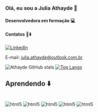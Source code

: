 ### Olá, eu sou a Julia Athayde 👋

#### Desenvolvedora em formação 💻

#### Contatos 📧⬇️

[![LinkedIn](https://img.shields.io/badge/LinkedIn-0077B5?style=for-the-badge&logo=linkedin&logoColor=white)](https://www.linkedin.com/in/julia-athayde1/)

E-mail: julia.athayde@outlook.com.br

![Athayde GitHub stats](https://github-readme-stats.vercel.app/api?username=juliaathayde&show_icons=true&theme=dracula)
[![Top Langs](https://github-readme-stats.vercel.app/api/top-langs/?username=juliaathayde)](https://github.com/anuraghazra/github-readme-stats)

## Aprendendo ⬇️

<div style="display: inline_block"><br/>
  <img align= "center" alt="html5" src="https://img.shields.io/badge/HTML5-E34F26?style=for-the-badge&logo=html5&logoColor=white"/>
  <img align= "center" alt="html5" src="https://img.shields.io/badge/CSS3-1572B6?style=for-the-badge&logo=css3&logoColor=white"/>
  <img align= "center" alt="html5" src="https://img.shields.io/badge/Python-3776AB?style=for-the-badge&logo=python&logoColor=white"/>
  <img align= "center" alt="html5" src="https://img.shields.io/badge/MySQL-00000F?style=for-the-badge&logo=mysql&logoColor=white"/>
  <img align= "center" alt="html5" src="https://img.shields.io/badge/JavaScript-F7DF1E?style=for-the-badge&logo=javascript&logoColor=black"/>
  
</div>
